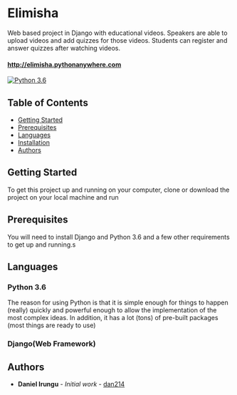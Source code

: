 # Elimisha

Web based project in Django with educational videos. Speakers are able to upload videos and add quizzes for those videos. Students can register and answer quizzes after watching videos.

#### http://elimisha.pythonanywhere.com



[![Python 3.6](https://img.shields.io/badge/python-3.6-blue.svg)](https://www.python.org/downloads/release/python-360/)

Table of Contents
-----------------

  * [Getting Started](#getting-started)
  * [Prerequisites](#prerequisites)
  * [Languages](#languages)
  * [Installation](#installation)
  * [Authors](#authors)

## Getting Started

To get this project up and running on your computer, clone or download the project on your local machine and run 

## Prerequisites

You will need to install Django and Python 3.6 and a few other requirements to get up and running.s

## Languages

### Python 3.6
The reason for using Python is that it is simple enough for things to happen (really) quickly and powerful enough to allow the implementation of the most complex ideas. In addition, it has a lot (tons) of pre-built packages (most things are ready to use)

### Django(Web Framework)


## Authors

* **Daniel Irungu** - *Initial work* - [dan214](https://github.com/dan214)


